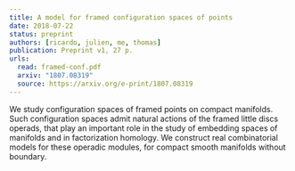 ```yaml
---
title: A model for framed configuration spaces of points
date: 2018-07-22
status: preprint
authors: [ricardo, julien, me, thomas]
publication: Preprint v1, 27 p.
urls:
  read: framed-conf.pdf
  arxiv: "1807.08319"
  source: https://arxiv.org/e-print/1807.08319
---
```


We study configuration spaces of framed points on compact manifolds. Such configuration spaces admit natural actions of the framed little discs operads, that play an important role in the study of embedding spaces of manifolds and in factorization homology. We construct real combinatorial models for these operadic modules, for compact smooth manifolds without boundary.
